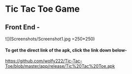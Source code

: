 # Tic Tac Toe Game
## Front End -

![](Screenshots/Screenshot1.jpg =250*250)





#### To get the direct link of the apk, click the link down below-

https://github.com/wolfy222/Tic-Tac-Toe/blob/master/app/release/Tic%20Tac%20Toe.apk

